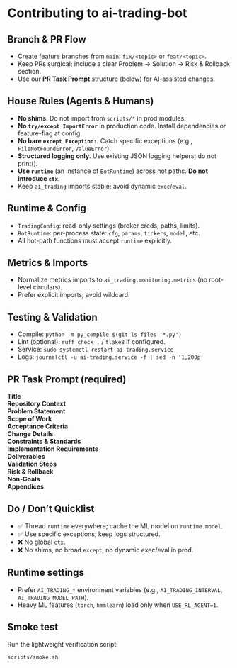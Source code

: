 # Contributing to ai-trading-bot

## Branch & PR Flow
- Create feature branches from `main`: `fix/<topic>` or `feat/<topic>`.
- Keep PRs surgical; include a clear Problem → Solution → Risk & Rollback section.
- Use our **PR Task Prompt** structure (below) for AI-assisted changes.

## House Rules (Agents & Humans)
- **No shims**. Do not import from `scripts/*` in prod modules.
- **No `try/except ImportError`** in production code. Install dependencies or feature-flag at config.
- **No bare `except Exception:`**. Catch specific exceptions (e.g., `FileNotFoundError`, `ValueError`).
- **Structured logging only**. Use existing JSON logging helpers; do not print().
- **Use `runtime`** (an instance of `BotRuntime`) across hot paths. **Do not introduce `ctx`**.
- Keep `ai_trading` imports stable; avoid dynamic `exec`/`eval`.

## Runtime & Config
- `TradingConfig`: read-only settings (broker creds, paths, limits).
- `BotRuntime`: per-process state: `cfg`, `params`, `tickers`, `model`, etc.
- All hot-path functions must accept `runtime` explicitly.

## Metrics & Imports
- Normalize metrics imports to `ai_trading.monitoring.metrics` (no root-level circulars).
- Prefer explicit imports; avoid wildcard.

## Testing & Validation
- Compile: `python -m py_compile $(git ls-files '*.py')`
- Lint (optional): `ruff check .` / `flake8` if configured.
- Service: `sudo systemctl restart ai-trading.service`
- Logs: `journalctl -u ai-trading.service -f | sed -n '1,200p'`

## PR Task Prompt (required)
**Title**  
**Repository Context**  
**Problem Statement**  
**Scope of Work**  
**Acceptance Criteria**  
**Change Details**  
**Constraints & Standards**  
**Implementation Requirements**  
**Deliverables**  
**Validation Steps**  
**Risk & Rollback**  
**Non-Goals**  
**Appendices**

## Do / Don’t Quicklist
- ✅ Thread `runtime` everywhere; cache the ML model on `runtime.model`.
- ✅ Use specific exceptions; keep logs structured.
- ❌ No global `ctx`.  
- ❌ No shims, no broad `except`, no dynamic exec/eval in prod.


## Runtime settings
- Prefer `AI_TRADING_*` environment variables (e.g., `AI_TRADING_INTERVAL`, `AI_TRADING_MODEL_PATH`).
- Heavy ML features (`torch`, `hmmlearn`) load only when `USE_RL_AGENT=1`.

## Smoke test
Run the lightweight verification script:

```
scripts/smoke.sh
```
